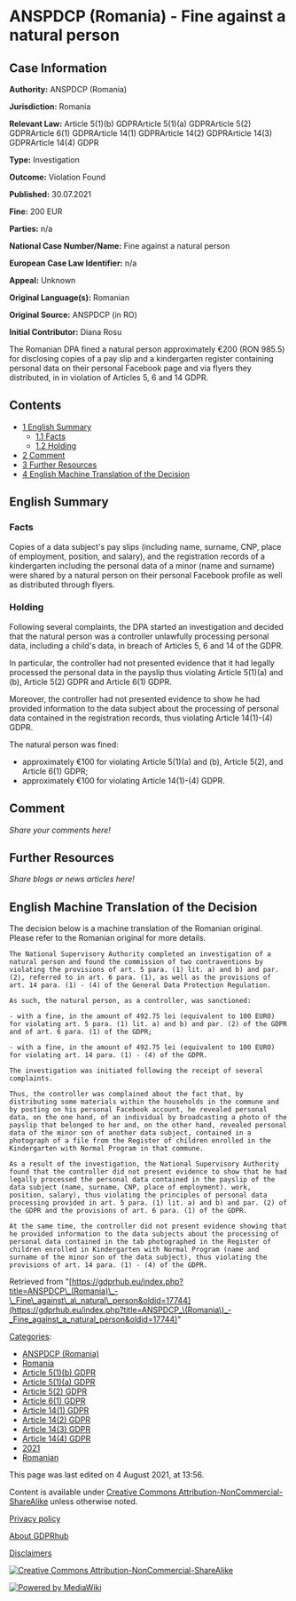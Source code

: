 # ANSPDCP (Romania) - Fine against a natural person

## Case Information

**Authority:** ANSPDCP (Romania)

**Jurisdiction:** Romania

**Relevant Law:** Article 5(1)(b) GDPRArticle 5(1)(a) GDPRArticle 5(2) GDPRArticle 6(1) GDPRArticle 14(1) GDPRArticle 14(2) GDPRArticle 14(3) GDPRArticle 14(4) GDPR

**Type:** Investigation

**Outcome:** Violation Found

**Published:** 30.07.2021

**Fine:** 200 EUR

**Parties:** n/a

**National Case Number/Name:** Fine against a natural person

**European Case Law Identifier:** n/a

**Appeal:** Unknown

**Original Language(s):** Romanian

**Original Source:** ANSPDCP (in RO)

**Initial Contributor:** Diana Rosu

The Romanian DPA fined a natural person approximately €200 (RON 985.5) for disclosing copies of a pay slip and a kindergarten register containing personal data on their personal Facebook page and via flyers they distributed, in in violation of Articles 5, 6 and 14 GDPR.

## Contents

*   [1 English Summary](#English_Summary)
    *   [1.1 Facts](#Facts)
    *   [1.2 Holding](#Holding)
*   [2 Comment](#Comment)
*   [3 Further Resources](#Further_Resources)
*   [4 English Machine Translation of the Decision](#English_Machine_Translation_of_the_Decision)

## English Summary

### Facts

Copies of a data subject's pay slips (including name, surname, CNP, place of employment, position, and salary), and the registration records of a kindergarten including the personal data of a minor (name and surname) were shared by a natural person on their personal Facebook profile as well as distributed through flyers.

### Holding

Following several complaints, the DPA started an investigation and decided that the natural person was a controller unlawfully processing personal data, including a child's data, in breach of Articles 5, 6 and 14 of the GDPR.

In particular, the controller had not presented evidence that it had legally processed the personal data in the payslip thus violating Article 5(1)(a) and (b), Article 5(2) GDPR and Article 6(1) GDPR.

Moreover, the controller had not presented evidence to show he had provided information to the data subject about the processing of personal data contained in the registration records, thus violating Article 14(1)-(4) GDPR.

The natural person was fined:

*   approximately €100 for violating Article 5(1)(a) and (b), Article 5(2), and Article 6(1) GDPR;
*   approximately €100 for violating Article 14(1)-(4) GDPR.

## Comment

_Share your comments here!_

## Further Resources

_Share blogs or news articles here!_

## English Machine Translation of the Decision

The decision below is a machine translation of the Romanian original. Please refer to the Romanian original for more details.

```
The National Supervisory Authority completed an investigation of a natural person and found the commission of two contraventions by violating the provisions of art. 5 para. (1) lit. a) and b) and par. (2), referred to in art. 6 para. (1), as well as the provisions of art. 14 para. (1) - (4) of the General Data Protection Regulation.

As such, the natural person, as a controller, was sanctioned:

- with a fine, in the amount of 492.75 lei (equivalent to 100 EURO) for violating art. 5 para. (1) lit. a) and b) and par. (2) of the GDPR and of art. 6 para. (1) of the GDPR;

- with a fine, in the amount of 492.75 lei (equivalent to 100 EURO) for violating art. 14 para. (1) - (4) of the GDPR.

The investigation was initiated following the receipt of several complaints.

Thus, the controller was complained about the fact that, by distributing some materials within the households in the commune and by posting on his personal Facebook account, he revealed personal data, on the one hand, of an individual by broadcasting a photo of the payslip that belonged to her and, on the other hand, revealed personal data of the minor son of another data subject, contained in a photograph of a file from the Register of children enrolled in the Kindergarten with Normal Program in that commune.

As a result of the investigation, the National Supervisory Authority found that the controller did not present evidence to show that he had legally processed the personal data contained in the payslip of the data subject (name, surname, CNP, place of employment). work, position, salary), thus violating the principles of personal data processing provided in art. 5 para. (1) lit. a) and b) and par. (2) of the GDPR and the provisions of art. 6 para. (1) of the GDPR.

At the same time, the controller did not present evidence showing that he provided information to the data subjects about the processing of personal data contained in the tab photographed in the Register of children enrolled in Kindergarten with Normal Program (name and surname of the minor son of the data subject), thus violating the provisions of art. 14 para. (1) - (4) of the GDPR.

```

Retrieved from "[https://gdprhub.eu/index.php?title=ANSPDCP\_(Romania)\_-\_Fine\_against\_a\_natural\_person&oldid=17744](https://gdprhub.eu/index.php?title=ANSPDCP_\(Romania\)_-_Fine_against_a_natural_person&oldid=17744)"

[Categories](/index.php?title=Special:Categories "Special:Categories"):

*   [ANSPDCP (Romania)](/index.php?title=Category:ANSPDCP_\(Romania\) "Category:ANSPDCP (Romania)")
*   [Romania](/index.php?title=Category:Romania "Category:Romania")
*   [Article 5(1)(b) GDPR](/index.php?title=Category:Article_5\(1\)\(b\)_GDPR "Category:Article 5(1)(b) GDPR")
*   [Article 5(1)(a) GDPR](/index.php?title=Category:Article_5\(1\)\(a\)_GDPR "Category:Article 5(1)(a) GDPR")
*   [Article 5(2) GDPR](/index.php?title=Category:Article_5\(2\)_GDPR "Category:Article 5(2) GDPR")
*   [Article 6(1) GDPR](/index.php?title=Category:Article_6\(1\)_GDPR "Category:Article 6(1) GDPR")
*   [Article 14(1) GDPR](/index.php?title=Category:Article_14\(1\)_GDPR "Category:Article 14(1) GDPR")
*   [Article 14(2) GDPR](/index.php?title=Category:Article_14\(2\)_GDPR "Category:Article 14(2) GDPR")
*   [Article 14(3) GDPR](/index.php?title=Category:Article_14\(3\)_GDPR "Category:Article 14(3) GDPR")
*   [Article 14(4) GDPR](/index.php?title=Category:Article_14\(4\)_GDPR "Category:Article 14(4) GDPR")
*   [2021](/index.php?title=Category:2021 "Category:2021")
*   [Romanian](/index.php?title=Category:Romanian "Category:Romanian")

This page was last edited on 4 August 2021, at 13:56.

Content is available under [Creative Commons Attribution-NonCommercial-ShareAlike](https://creativecommons.org/licenses/by-nc-sa/4.0/) unless otherwise noted.

[Privacy policy](/index.php?title=GDPRhub:Privacy_policy)

[About GDPRhub](/index.php?title=GDPRhub:About)

[Disclaimers](/index.php?title=GDPRhub:General_disclaimer)

[![Creative Commons Attribution-NonCommercial-ShareAlike](/resources/assets/licenses/cc-by-nc-sa.png)](https://creativecommons.org/licenses/by-nc-sa/4.0/)

[![Powered by MediaWiki](/resources/assets/poweredby_mediawiki_88x31.png)](https://www.mediawiki.org/)